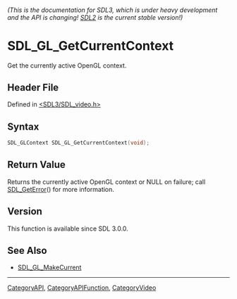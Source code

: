 ###### (This is the documentation for SDL3, which is under heavy development and the API is changing! [SDL2](https://wiki.libsdl.org/SDL2/) is the current stable version!)
# SDL_GL_GetCurrentContext

Get the currently active OpenGL context.

## Header File

Defined in [<SDL3/SDL_video.h>](https://github.com/libsdl-org/SDL/blob/main/include/SDL3/SDL_video.h)

## Syntax

```c
SDL_GLContext SDL_GL_GetCurrentContext(void);
```

## Return Value

Returns the currently active OpenGL context or NULL on failure; call
[SDL_GetError](SDL_GetError)() for more information.

## Version

This function is available since SDL 3.0.0.

## See Also

- [SDL_GL_MakeCurrent](SDL_GL_MakeCurrent)

----
[CategoryAPI](CategoryAPI), [CategoryAPIFunction](CategoryAPIFunction), [CategoryVideo](CategoryVideo)

